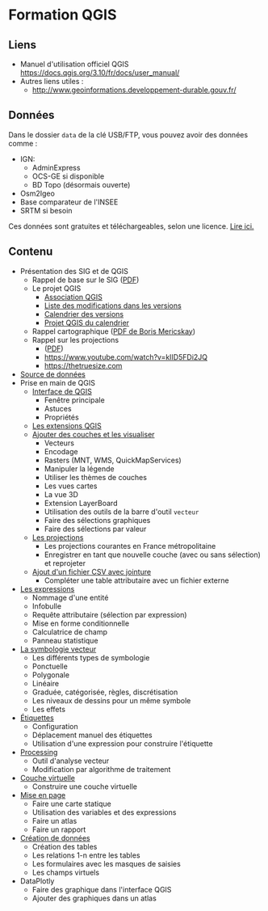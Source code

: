# Formation QGIS

## Liens

* Manuel d'utilisation officiel QGIS https://docs.qgis.org/3.10/fr/docs/user_manual/
* Autres liens utiles :
    * http://www.geoinformations.developpement-durable.gouv.fr/

## Données

Dans le dossier `data` de la clé USB/FTP, vous pouvez avoir des données comme :
 
* IGN:
    * AdminExpress
    * OCS-GE si disponible
    * BD Topo (désormais ouverte)
* Osm2Igeo
* Base comparateur de l'INSEE
* SRTM si besoin

Ces données sont gratuites et téléchargeables, selon une licence. [Lire ici.](./source-de-donnees.md)

## Contenu

* Présentation des SIG et de QGIS
    * Rappel de base sur le SIG ([PDF](./media/pdf/01_intro_sig_formats.pdf))
    * Le projet QGIS
        * [Association QGIS](https://www.qgis.org/fr/site/getinvolved/governance/index.html) 
        * [Liste des modifications dans les versions](https://changelog.qgis.org/en/qgis/)
        * [Calendrier des versions](https://www.qgis.org/fr/site/getinvolved/development/roadmap.html#release-schedule)
        * [Projet QGIS du calendrier](https://github.com/Gustry/qgis-roadmap-project)
    * Rappel cartographique ([PDF de Boris Mericskay](./media/pdf/semiologie_graphique.pdf))
    * Rappel sur les projections
        * ([PDF](./media/pdf/02_projections.pdf))
        * https://www.youtube.com/watch?v=kIID5FDi2JQ
        * https://thetruesize.com
* [Source de données](./source-de-donnees.md)
* Prise en main de QGIS
    * [Interface de QGIS](./interface.md)
        * Fenêtre principale
        * Astuces
        * Propriétés
    * [Les extensions QGIS](./extensions.md)
    * [Ajouter des couches et les visualiser](./ajout-couches.md)
        * Vecteurs
        * Encodage
        * Rasters (MNT, WMS, QuickMapServices)
        * Manipuler la légende
        * Utiliser les thèmes de couches
        * Les vues cartes
        * La vue 3D
        * Extension LayerBoard
        * Utilisation des outils de la barre d'outil `vecteur`
        * Faire des sélections graphiques
        * Faire des sélections par valeur
    * [Les projections](./projections.md)
        * Les projections courantes en France métropolitaine
        * Enregistrer en tant que nouvelle couche (avec ou sans sélection) et reprojeter
    * [Ajout d'un fichier CSV avec jointure](./jointure-attributaire.md)
        * Compléter une table attributaire avec un fichier externe
* [Les expressions](./expressions.md)
    * Nommage d'une entité
    * Infobulle
    * Requête attributaire (sélection par expression)
    * Mise en forme conditionnelle
    * Calculatrice de champ
    * Panneau statistique
* [La symbologie vecteur](./symbologie-vecteur.md)
    * Les différents types de symbologie
    * Ponctuelle
    * Polygonale
    * Linéaire
    * Graduée, catégorisée, règles, discrétisation
    * Les niveaux de dessins pour un même symbole
    * Les effets
* [Étiquettes](./etiquettes.md)
    * Configuration
    * Déplacement manuel des étiquettes
    * Utilisation d'une expression pour construire l'étiquette
* [Processing](./processing.md)
    * Outil d'analyse vecteur
    * Modification par algorithme de traitement
* [Couche virtuelle](./couche-virtuelle.md)
    * Construire une couche virtuelle
* [Mise en page](./mise-en-page.md)
    * Faire une carte statique
    * Utilisation des variables et des expressions
    * Faire un atlas
    * Faire un rapport
* [Création de données](./formulaire.md)
    * Création des tables
    * Les relations 1-n entre les tables
    * Les formulaires avec les masques de saisies
    * Les champs virtuels
* DataPlotly
    * Faire des graphique dans l'interface QGIS
    * Ajouter des graphiques dans un atlas
